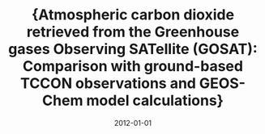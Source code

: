 ---
title: "{Atmospheric carbon dioxide retrieved from the Greenhouse gases Observing SATellite (GOSAT): Comparison with ground-based TCCON observations and GEOS-Chem model calculations}"
collection: publications
permalink: /publication/2012-01-01-Cogan:2012
date: 2012-01-01
venue: 'Journal of Geophysical Research Atmospheres'
paperurl: 'https://doi.org/10.1029/2012JD018087'
citation: 'Cogan: et al., <b>{Atmospheric carbon dioxide retrieved from the Greenhouse gases Observing SATellite (GOSAT): Comparison with ground-based TCCON observations and GEOS-Chem model calculations}</b>, Journal of Geophysical Research Atmospheres, 2012-01-01, 10.1029/2012JD018087'
---